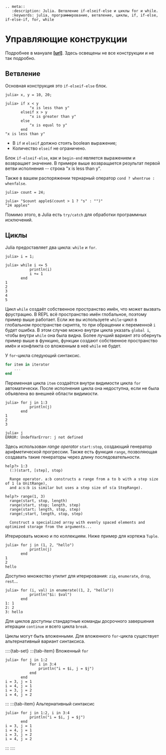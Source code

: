 ```{eval-rst}
.. meta::
   :description: Julia. Ветвление if-elseif-else и циклы for и while.
   :keywords: julia, программирование, ветвление, циклы, if, if-else, if-else-if, for, while
```

# Управляющие конструкции

Подробнее в мануале **[[url]](https://docs.julialang.org/en/v1/manual/control-flow/)**. Здесь освещены не все конструкции и не так подробно.

## Ветвление

Основная конструкция это `if-elseif-else` блок.

```julia-repl
julia> x, y = 10, 20;

julia> if x < y
           "x is less than y"
       elseif x > y
           "x is greater than y"
       else
           "x is equal to y"
       end
"x is less than y"
```

- В `if` и `elseif` должно стоять boolean выражение;
- Количество `elseif` не ограничено.

Блок `if-elseif-else`, как и `begin-end` является выражением и возвращает значение. В примере выше возвращается результат первой ветви исполнения -- строка "x is less than y".

Также в вашем распоряжении тернарный оператор `cond ? whentrue : whenfalse`.

```julia-repl
julia> count = 24;

julia> "$count apple$(count > 1 ? "s" : "")"
"24 apples"
```

Помимо этого, в Julia есть `try/catch` для обработки программных исключений.

## Циклы

Julia предоставляет два цикла: `while` и `for`.

```julia-repl
julia> i = 1;

julia> while i <= 5
           println(i)
           i += 1
       end
1
2
3
4
5
```

Цикл `while` создаёт собственное пространство имён, что может вызвать фрустрацию. В REPL всё пространство имён глобальное, поэтому пример выше работает. Если же вы используете `while`-цикл в глобальном пространстве скрипта, то при обращении к переменной `i` будет ошибка. В этом случае можно внутри цикла указать `global i`, чтобы внутри `while` она была видна. Более лучший вариант это обернуть пример выше в функцию, функции создают собственное пространство имён и конфликта со вложенным в неё `while` не будет.

У `for`-цикла следующий синтаксис.

```julia
for item in iterator
    ...
end
```

Переменная цикла `item` создаётся внутри видимости цикла `for` автоматически. После исполнения цикла она недоступна, если не была объявлена во внешней области видимости.

```julia-repl
julia> for j in 1:3
           println(j)
       end
1
2
3

julia> j
ERROR: UndefVarError: j not defined
```

Здесь использован *range operator* `start:stop`, создающий генератор арифметической прогрессии.
Также есть функция `range`, позволяющая создавать такие генераторы через длину последовательности.

```julia-repl
help?> 1:3
  (:)(start, [step], stop)

  Range operator. a:b constructs a range from a to b with a step size of 1 (a UnitRange),
  and a:s:b is similar but uses a step size of s(a StepRange).

help?> range(1, 3)
  range(start, stop, length)
  range(start, stop; length, step)
  range(start; length, stop, step)
  range(;start, length, stop, step)

  Construct a specialized array with evenly spaced elements and optimized storage from the arguments...
```

Итерировать можно и по коллекциям. Ниже пример для кортежа `Tuple`.

```julia-repl
julia> for j in (1, 2, "hello")
           println(j)
       end
1
2
hello
```

Доступно множество утилит для итерирования: `zip`, `enumerate`, `drop`, `rest`...

```julia-repl
julia> for (i, val) in enumerate((1, 2, "hello"))
           println("$i: $val")
       end
1: 1
2: 2
3: hello
```

Для циклов доступны стандартные команды досрочного завершения итерации `continue` и всего цикла `break`.

Циклы могут быть вложенными. Для вложенного `for`-цикла существует альтернативный вариант синтаксиса.

::::{tab-set}
:::{tab-item} Вложенный `for`
```julia-repl
julia> for j in 1:2
           for i in 3:4
               println("i = $i, j = $j")
           end
       end
i = 3, j = 1
i = 4, j = 1
i = 3, j = 2
i = 4, j = 2
```
:::
:::{tab-item} Альтернативный синтаксис
```julia-repl
julia> for j in 1:2, i in 3:4
           println("i = $i, j = $j")
       end
i = 3, j = 1
i = 4, j = 1
i = 3, j = 2
i = 4, j = 2
```
:::
::::
